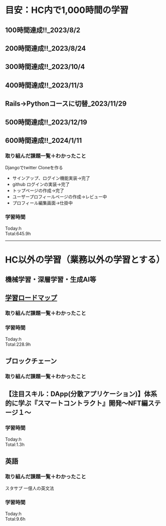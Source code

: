# 目安：HC内で1,000時間の学習
## 100時間達成!!_2023/8/2
## 200時間達成!!_2023/8/24
## 300時間達成!!_2023/10/4
## 400時間達成!!_2023/11/3
## Rails→Pythonコースに切替_2023/11/29
## 500時間達成!!_2023/12/19
## 600時間達成!!_2024/1/11

### 取り組んだ課題一覧＋わかったこと
Djangoでtwitter Cloneを作る
- サインアップ、ログイン機能実装→完了
- github ログインの実装→完了
- トップページの作成→完了
- ユーザープロフィールページの作成→レビュー中
- プロフィール編集画面→仕掛中

### 学習時間
Today:h<br>
Total:645.9h

------------------------------------------
# HC以外の学習（業務以外の学習とする）
## 機械学習・深層学習・生成AI等
## [学習ロードマップ](https://github.com/sousou1216/machine_learning/tree/main)
### 取り組んだ課題一覧＋わかったこと

### 学習時間
Today:h<br>
Total:228.9h

## ブロックチェーン
### 取り組んだ課題一覧＋わかったこと
【注目スキル：DApp(分散アプリケーション)】体系的に学ぶ『スマートコントラクト』開発〜NFT編ステージ１〜
- 

### 学習時間
Today:h<br>
Total:1.3h

## 英語
### 取り組んだ課題一覧＋わかったこと
スタサプ
一億人の英文法

### 学習時間
Today:h<br>
Total:9.6h
